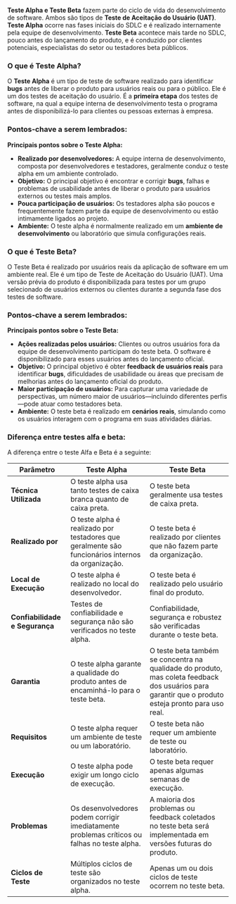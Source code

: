 **Teste Alpha e Teste Beta** fazem parte do ciclo de vida do desenvolvimento de software. Ambos são tipos de **Teste de Aceitação do Usuário (UAT)**.
**Teste Alpha** ocorre nas fases iniciais do SDLC e é realizado internamente pela equipe de desenvolvimento.
**Teste Beta** acontece mais tarde no SDLC, pouco antes do lançamento do produto, e é conduzido por clientes potenciais, especialistas do setor ou testadores beta públicos.

### **O que é Teste Alpha?**

O **Teste Alpha** é um tipo de teste de software realizado para identificar **bugs** antes de liberar o produto para usuários reais ou para o público.
Ele é um dos testes de aceitação do usuário.
É a **primeira etapa** dos testes de software, na qual a equipe interna de desenvolvimento testa o programa antes de disponibilizá-lo para clientes ou pessoas externas à empresa.

### Pontos-chave a serem lembrados:

**Principais pontos sobre o Teste Alpha:**
- **Realizado por desenvolvedores:** A equipe interna de desenvolvimento, composta por desenvolvedores e testadores, geralmente conduz o teste alpha em um ambiente controlado.
- **Objetivo:** O principal objetivo é encontrar e corrigir **bugs**, falhas e problemas de usabilidade antes de liberar o produto para usuários externos ou testes mais amplos.
- **Pouca participação de usuários:** Os testadores alpha são poucos e frequentemente fazem parte da equipe de desenvolvimento ou estão intimamente ligados ao projeto.
- **Ambiente:** O teste alpha é normalmente realizado em um **ambiente de desenvolvimento** ou laboratório que simula configurações reais.

### **O que é Teste Beta?** 

O Teste Beta é realizado por usuários reais da aplicação de software em um ambiente real. Ele é um tipo de Teste de Aceitação do Usuário (UAT).
Uma versão prévia do produto é disponibilizada para testes por um grupo selecionado de usuários externos ou clientes durante a segunda fase dos testes de software.

### Pontos-chave a serem lembrados:

**Principais pontos sobre o Teste Beta:**
- **Ações realizadas pelos usuários:** Clientes ou outros usuários fora da equipe de desenvolvimento participam do teste beta. O software é disponibilizado para esses usuários antes do lançamento oficial.
- **Objetivo:** O principal objetivo é obter **feedback de usuários reais** para identificar **bugs**, dificuldades de usabilidade ou áreas que precisam de melhorias antes do lançamento oficial do produto.
- **Maior participação de usuários:** Para capturar uma variedade de perspectivas, um número maior de usuários—incluindo diferentes perfis—pode atuar como testadores beta.
- **Ambiente:** O teste beta é realizado em **cenários reais**, simulando como os usuários interagem com o programa em suas atividades diárias.

### Diferença entre testes alfa e beta:

A diferença entre o teste Alfa e Beta é a seguinte:

|**Parâmetro**|**Teste Alpha**|**Teste Beta**|
|---|---|---|
|**Técnica Utilizada**|O teste alpha usa tanto testes de caixa branca quanto de caixa preta.|O teste beta geralmente usa testes de caixa preta.|
|**Realizado por**|O teste alpha é realizado por testadores que geralmente são funcionários internos da organização.|O teste beta é realizado por clientes que não fazem parte da organização.|
|**Local de Execução**|O teste alpha é realizado no local do desenvolvedor.|O teste beta é realizado pelo usuário final do produto.|
|**Confiabilidade e Segurança**|Testes de confiabilidade e segurança não são verificados no teste alpha.|Confiabilidade, segurança e robustez são verificadas durante o teste beta.|
|**Garantia**|O teste alpha garante a qualidade do produto antes de encaminhá-lo para o teste beta.|O teste beta também se concentra na qualidade do produto, mas coleta feedback dos usuários para garantir que o produto esteja pronto para uso real.|
|**Requisitos**|O teste alpha requer um ambiente de teste ou um laboratório.|O teste beta não requer um ambiente de teste ou laboratório.|
|**Execução**|O teste alpha pode exigir um longo ciclo de execução.|O teste beta requer apenas algumas semanas de execução.|
|**Problemas**|Os desenvolvedores podem corrigir imediatamente problemas críticos ou falhas no teste alpha.|A maioria dos problemas ou feedback coletados no teste beta será implementada em versões futuras do produto.|
|**Ciclos de Teste**|Múltiplos ciclos de teste são organizados no teste alpha.|Apenas um ou dois ciclos de teste ocorrem no teste beta.|


